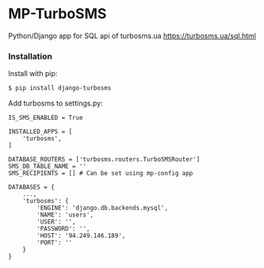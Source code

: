 # MP-TurboSMS

Python/Django app for SQL api of turbosms.ua https://turbosms.ua/sql.html

### Installation

Install with pip:

```sh
$ pip install django-turbosms
```

Add turbosms to settings.py:
```
IS_SMS_ENABLED = True

INSTALLED_APPS = [
    'turbosms',
]

DATABASE_ROUTERS = ['turbosms.routers.TurboSMSRouter']
SMS_DB_TABLE_NAME = ''
SMS_RECIPIENTS = [] # Can be set using mp-config app

DATABASES = {
    ...,
    'turbosms': {
        'ENGINE': 'django.db.backends.mysql',
        'NAME': 'users',
        'USER': '',
        'PASSWORD': '',
        'HOST': '94.249.146.189',
        'PORT': ''
    }
}
```
